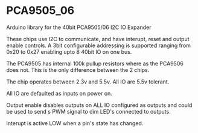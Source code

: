 # PCA9505_06
Arduino library for the 40bit PCA9505/06 I2C IO Expander
 
These chips use I2C to communicate, and have interupt, reset and output enable controls. A 3bit
configurable addressing is supported ranging from 0x20 to 0x27 enabling upto 8 40bit IO on one bus.

The PCA9505 has internal 100k pullup resistors where as the PCA9506 does not. This is the only difference
between the 2 chips.

The chip operates between 2.3v and 5.5v. All IO are 5.5v tolerant.

All IO are defaulted as inputs on power on.

Output enable disables outputs on ALL IO configured as outputs and could be used to send s PWM signal
to dim LED's connected to outputs.

Interupt is active LOW when a pin's state has changed.
